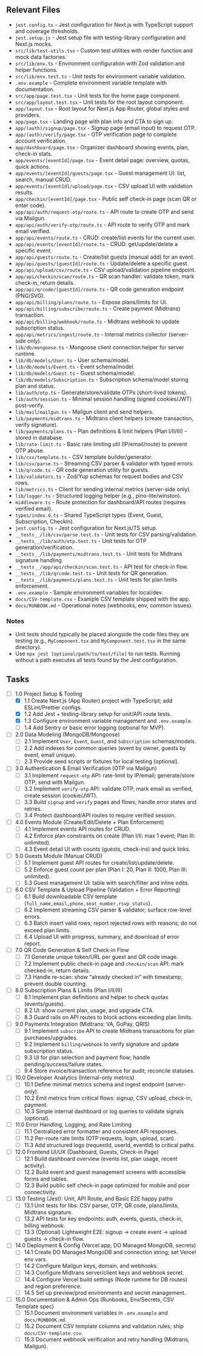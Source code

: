 ## Relevant Files

- `jest.config.ts` - Jest configuration for Next.js with TypeScript support and coverage thresholds.
- `jest.setup.js` - Jest setup file with testing-library configuration and Next.js mocks.
- `src/lib/test-utils.tsx` - Custom test utilities with render function and mock data factories.
- `src/lib/env.ts` - Environment configuration with Zod validation and helper functions.
- `src/lib/env.test.ts` - Unit tests for environment variable validation.
- `.env.example` - Complete environment variable template with documentation.
- `src/app/page.test.tsx` - Unit tests for the home page component.
- `src/app/layout.test.tsx` - Unit tests for the root layout component.
- `app/layout.tsx` - Root layout for Next.js App Router, global styles and providers.
- `app/page.tsx` - Landing page with plan info and CTA to sign up.
- `app/(auth)/signup/page.tsx` - Signup page (email input) to request OTP.
- `app/(auth)/verify/page.tsx` - OTP verification page to complete account verification.
- `app/dashboard/page.tsx` - Organizer dashboard showing events, plan, check-in stats.
- `app/events/[eventId]/page.tsx` - Event detail page: overview, quotas, quick actions.
- `app/events/[eventId]/guests/page.tsx` - Guest management UI: list, search, manual CRUD.
- `app/events/[eventId]/upload/page.tsx` - CSV upload UI with validation results.
- `app/checkin/[eventId]/page.tsx` - Public self check-in page (scan QR or enter code).
- `app/api/auth/request-otp/route.ts` - API route to create OTP and send via Mailgun.
- `app/api/auth/verify-otp/route.ts` - API route to verify OTP and mark email verified.
- `app/api/events/route.ts` - CRUD: create/list events for the current user.
- `app/api/events/[eventId]/route.ts` - CRUD: get/update/delete a specific event.
- `app/api/guests/route.ts` - Create/list guests (manual add) for an event.
- `app/api/guests/[guestId]/route.ts` - Update/delete a specific guest.
- `app/api/upload/csv/route.ts` - CSV upload/validation pipeline endpoint.
- `app/api/checkin/scan/route.ts` - QR scan handler: validate token, mark check-in, return details.
- `app/api/qrcode/[guestId]/route.ts` - QR code generation endpoint (PNG/SVG).
- `app/api/billing/plans/route.ts` - Expose plans/limits for UI.
- `app/api/billing/subscribe/route.ts` - Create payment (Midtrans) transaction.
- `app/api/billing/webhook/route.ts` - Midtrans webhook to update subscription status.
- `app/api/metrics/ingest/route.ts` - Internal metrics collector (server-side only).
- `lib/db/mongoose.ts` - Mongoose client connection helper for server runtime.
- `lib/db/models/User.ts` - User schema/model.
- `lib/db/models/Event.ts` - Event schema/model.
- `lib/db/models/Guest.ts` - Guest schema/model.
- `lib/db/models/Subscription.ts` - Subscription schema/model storing plan and status.
- `lib/auth/otp.ts` - Generate/store/validate OTPs (short-lived tokens).
- `lib/auth/session.ts` - Minimal session handling (signed cookies/JWT) post-verify.
- `lib/mail/mailgun.ts` - Mailgun client and send helpers.
- `lib/payments/midtrans.ts` - Midtrans client helpers (create transaction, verify signature).
- `lib/payments/plans.ts` - Plan definitions & limit helpers (Plan I/II/III) - stored in database.
- `lib/rate-limit.ts` - Basic rate limiting util (IP/email/route) to prevent OTP abuse.
- `lib/csv/template.ts` - CSV template builder/generator.
- `lib/csv/parse.ts` - Streaming CSV parser & validator with typed errors.
- `lib/qrcode.ts` - QR code generation utility for guests.
- `lib/validators.ts` - Zod/Yup schemas for request bodies and CSV rows.
- `lib/metrics.ts` - Client for sending internal metrics (server-side only).
- `lib/logger.ts` - Structured logging helper (e.g., pino-lite/winston).
- `middleware.ts` - Route protection for dashboard/API routes (requires verified email).
- `types/index.d.ts` - Shared TypeScript types (Event, Guest, Subscription, CheckIn).
- `jest.config.ts` - Jest configuration for Next.js/TS setup.
- `__tests__/lib/csv/parse.test.ts` - Unit tests for CSV parsing/validation.
- `__tests__/lib/auth/otp.test.ts` - Unit tests for OTP generation/verification.
- `__tests__/lib/payments/midtrans.test.ts` - Unit tests for Midtrans signature handling.
- `__tests__/app/api/checkin/scan.test.ts` - API test for check-in flow.
- `__tests__/lib/qrcode.test.ts` - Unit tests for QR generation.
- `__tests__/lib/payments/plans.test.ts` - Unit tests for plan limits enforcement.
- `.env.example` - Sample environment variables for local/dev.
- `docs/CSV-template.csv` - Example CSV template shipped with the app.
- `docs/RUNBOOK.md` - Operational notes (webhooks, env, common issues).

### Notes

- Unit tests should typically be placed alongside the code files they are testing (e.g., `MyComponent.tsx` and `MyComponent.test.tsx` in the same directory).
- Use `npx jest [optional/path/to/test/file]` to run tests. Running without a path executes all tests found by the Jest configuration.

## Tasks

- [ ] 1.0 Project Setup & Tooling
  - [x] 1.1 Create Next.js (App Router) project with TypeScript; add ESLint/Prettier configs.
  - [x] 1.2 Add Jest + testing-library setup for unit/API route tests.
  - [x] 1.3 Configure environment variable management and `.env.example`.
  - [ ] 1.4 Add Sentry or basic error logging (optional for MVP).

- [ ] 2.0 Data Modeling (MongoDB/Mongoose)
  - [ ] 2.1 Implement `User`, `Event`, `Guest`, and `Subscription` schemas/models.
  - [ ] 2.2 Add indexes for common queries (event by owner, guests by event, email unique).
  - [ ] 2.3 Provide seed scripts or fixtures for local testing (optional).

- [ ] 3.0 Authentication & Email Verification (OTP via Mailgun)
  - [ ] 3.1 Implement `request-otp` API: rate-limit by IP/email; generate/store OTP; send with Mailgun.
  - [ ] 3.2 Implement `verify-otp` API: validate OTP, mark email as verified, create session (cookie/JWT).
  - [ ] 3.3 Build `signup` and `verify` pages and flows; handle error states and retries.
  - [ ] 3.4 Protect dashboard/API routes to require verified session.

- [ ] 4.0 Events Module (Create/Edit/Delete + Plan Enforcement)
  - [ ] 4.1 Implement events API routes for CRUD.
  - [ ] 4.2 Enforce plan constraints on create (Plan I/II: max 1 event; Plan III: unlimited).
  - [ ] 4.3 Event detail UI with counts (guests, check-ins) and quick links.

- [ ] 5.0 Guests Module (Manual CRUD)
  - [ ] 5.1 Implement guest API routes for create/list/update/delete.
  - [ ] 5.2 Enforce guest count per plan (Plan I: 20, Plan II: 1000, Plan III: unlimited).
  - [ ] 5.3 Guest management UI: table with search/filter and inline edits.

- [ ] 6.0 CSV Template & Upload Pipeline (Validation + Error Reporting)
  - [ ] 6.1 Build downloadable CSV template (`full_name,email,phone,seat_number,rsvp_status`).
  - [ ] 6.2 Implement streaming CSV parser & validator; surface row-level errors.
  - [ ] 6.3 Batch insert valid rows; report rejected rows with reasons; do not exceed plan limits.
  - [ ] 6.4 Upload UI with progress, summary, and download of error report.

- [ ] 7.0 QR Code Generation & Self Check-in Flow
  - [ ] 7.1 Generate unique token/URL per guest and QR code image.
  - [ ] 7.2 Implement public check-in page and `checkin/scan` API: mark checked-in, return details.
  - [ ] 7.3 Handle re-scan: show “already checked in” with timestamp; prevent double counting.

- [ ] 8.0 Subscription Plans & Limits (Plan I/II/III)
  - [ ] 8.1 Implement plan definitions and helper to check quotas (events/guests).
  - [ ] 8.2 UI: show current plan, usage, and upgrade CTA.
  - [ ] 8.3 Guard rails on API routes to block actions exceeding plan limits.

- [ ] 9.0 Payments Integration (Midtrans: VA, GoPay, QRIS)
  - [ ] 9.1 Implement `subscribe` API to create Midtrans transactions for plan purchases/upgrades.
  - [ ] 9.2 Implement `billing/webhook` to verify signature and update subscription status.
  - [ ] 9.3 UI for plan selection and payment flow; handle pending/success/failure states.
  - [ ] 9.4 Store invoice/transaction reference for audit; reconcile statuses.

- [ ] 10.0 Developer Analytics (Internal-only metrics)
  - [ ] 10.1 Define minimal metrics schema and ingest endpoint (server-only).
  - [ ] 10.2 Emit metrics from critical flows: signup, CSV upload, check-in, payment.
  - [ ] 10.3 Simple internal dashboard or log queries to validate signals (optional).

- [ ] 11.0 Error Handling, Logging, and Rate Limiting
  - [ ] 11.1 Centralized error formatter and consistent API responses.
  - [ ] 11.2 Per-route rate limits (OTP requests, login, upload, scan).
  - [ ] 11.3 Add structured logs (requestId, userId, eventId) to critical paths.

- [ ] 12.0 Frontend UI/UX (Dashboard, Guests, Check-in Page)
  - [ ] 12.1 Build dashboard overview (events list, plan usage, recent activity).
  - [ ] 12.2 Build event and guest management screens with accessible forms and tables.
  - [ ] 12.3 Build public self check-in page optimized for mobile and poor connectivity.

- [ ] 13.0 Testing (Jest): Unit, API Route, and Basic E2E happy paths
  - [ ] 13.1 Unit tests for libs: CSV parser, OTP, QR code, plans/limits, Midtrans signature.
  - [ ] 13.2 API tests for key endpoints: auth, events, guests, check-in, billing webhook.
  - [ ] 13.3 (Optional) Lightweight E2E: signup → create event → upload guests → check-in flow.

- [ ] 14.0 Deployment & Config (Vercel app, DO Managed MongoDB, secrets)
  - [ ] 14.1 Create DO Managed MongoDB and connection string; set Vercel env vars.
  - [ ] 14.2 Configure Mailgun keys, domain, and webhooks.
  - [ ] 14.3 Configure Midtrans server/client keys and webhook secret.
  - [ ] 14.4 Configure Vercel build settings (Node runtime for DB routes) and region preference.
  - [ ] 14.5 Set up preview/prod environments and secret management.

- [ ] 15.0 Documentation & Admin Ops (Runbooks, Env/Secrets, CSV Template spec)
  - [ ] 15.1 Document environment variables in `.env.example` and `docs/RUNBOOK.md`.
  - [ ] 15.2 Document CSV template columns and validation rules; ship `docs/CSV-template.csv`.
  - [ ] 15.3 Document webhook verification and retry handling (Midtrans, Mailgun).
